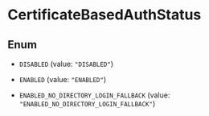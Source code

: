 

# CertificateBasedAuthStatus

## Enum


* `DISABLED` (value: `"DISABLED"`)

* `ENABLED` (value: `"ENABLED"`)

* `ENABLED_NO_DIRECTORY_LOGIN_FALLBACK` (value: `"ENABLED_NO_DIRECTORY_LOGIN_FALLBACK"`)



